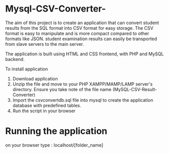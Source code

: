 # Mysql-CSV-Converter-
The aim of this project is to create an application that can convert student results from the SQL format
into CSV format for easy storage. The CSV format is easy to manipulate and is more compact compared to other
formats like JSON. student examination results can easily be transported from slave servers to the main server.

The application is built using HTML and CSS frontend, with PHP and MySQL backend.

To install application

1. Download application
2. Unzip the file and move to your PHP XAMPP/MAMP/LAMP server's directory. Ensure you take note of the file name (MySQL-CSV-Result-Converter)
4. Import the csvconvertdb.sql file into mysql to create the application database with predefined tables.
5. Run the script in your browser

# Running the application
on your browser type : localhost/[folder_name]


